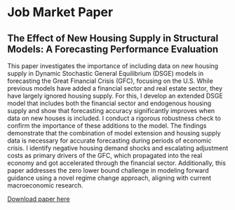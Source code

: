 # Job Market Paper

## The Effect of New Housing Supply in Structural Models: A Forecasting Performance Evaluation


This paper investigates the importance of including data on new housing supply in Dynamic Stochastic General Equilibrium (DSGE) models in forecasting the Great Financial Crisis (GFC), focusing on the U.S. While previous models have added a financial sector and real estate sector, they have largely ignored housing supply. For this, I develop an extended DSGE model that includes both the financial sector and endogenous housing supply and show that forecasting accuracy significantly improves when data on new houses is included. I conduct a rigorous robustness check to confirm the importance of these additions to the model. The findings demonstrate that the combination of model extension and housing supply data is necessary for accurate forecasting during periods of economic crisis. I identify negative housing demand shocks and escalating adjustment costs as primary drivers of the GFC, which propagated into the real economy and got accelerated through the financial sector. Additionally, this paper addresses the zero lower bound challenge in modeling forward guidance using a novel regime change approach, aligning with current macroeconomic research.

[Download paper here](http://stefangirstmair.github.io/files/The_Effect_of_New_Housing_Supply_in_Structural_Models__A_Forecasting_Performance_Evaluation___Current.pdf)


